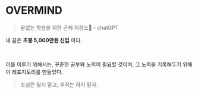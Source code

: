 # OVERMIND

> 끝없는 학습을 위한 군체 저장소🦠 - chatGPT

내 꿈은 **초봉 5,000만원 신입** 이다.

<br>

이를 이루기 위해서는, 꾸준한 공부와 노력이 필요할 것이며, 그 노력을 기록해두기 위해 이 레포지토리를 만들었다.

> 초심은 잃지 말고, 후회는 하지 말자.
